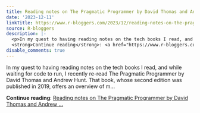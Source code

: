 ```yaml
---
title: Reading notes on The Pragmatic Programmer by David Thomas and Andrew Hunt
date: '2023-12-11'
linkTitle: https://www.r-bloggers.com/2023/12/reading-notes-on-the-pragmatic-programmer-by-david-thomas-and-andrew-hunt/
source: R-bloggers
description: |-
  <p>In my quest to having reading notes on the tech books I read, and while waiting for code to run, I recently re-read The Pragmatic Programmer by David Thomas and Andrew Hunt. That book, whose second edition was published in 2019, offers an overview of m...</p>
  <strong>Continue reading</strong>: <a href="https://www.r-bloggers.com/2023/12/reading-notes-on-the-pragmatic-programmer-by-david-thomas-and-andrew-hunt/">Reading notes on The Pragmatic Programmer by David Thomas and Andrew ...
disable_comments: true
---
```

<p>In my quest to having reading notes on the tech books I read, and while waiting for code to run, I recently re-read The Pragmatic Programmer by David Thomas and Andrew Hunt. That book, whose second edition was published in 2019, offers an overview of m...</p>
<strong>Continue reading</strong>: <a href="https://www.r-bloggers.com/2023/12/reading-notes-on-the-pragmatic-programmer-by-david-thomas-and-andrew-hunt/">Reading notes on The Pragmatic Programmer by David Thomas and Andrew ...